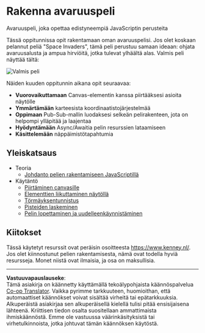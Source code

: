 <!--
CO_OP_TRANSLATOR_METADATA:
{
  "original_hash": "c40a698395ee5102715f7880bba3f2e7",
  "translation_date": "2025-08-27T20:20:32+00:00",
  "source_file": "6-space-game/README.md",
  "language_code": "fi"
}
-->
# Rakenna avaruuspeli

Avaruuspeli, joka opettaa edistyneempiä JavaScriptin perusteita

Tässä oppitunnissa opit rakentamaan oman avaruuspelisi. Jos olet koskaan pelannut peliä "Space Invaders", tämä peli perustuu samaan ideaan: ohjata avaruusalusta ja ampua hirviöitä, jotka tulevat ylhäältä alas. Valmis peli näyttää tältä:

![Valmis peli](../../../6-space-game/images/pewpew.gif)

Näiden kuuden oppitunnin aikana opit seuraavaa:

- **Vuorovaikuttamaan** Canvas-elementin kanssa piirtääksesi asioita näytölle
- **Ymmärtämään** karteesista koordinaatistojärjestelmää
- **Oppimaan** Pub-Sub-mallin luodaksesi selkeän pelirakenteen, jota on helpompi ylläpitää ja laajentaa
- **Hyödyntämään** Async/Awaitia pelin resurssien lataamiseen
- **Käsittelemään** näppäimistötapahtumia

## Yleiskatsaus

- Teoria
   - [Johdanto pelien rakentamiseen JavaScriptillä](1-introduction/README.md)
- Käytäntö
   - [Piirtäminen canvasille](2-drawing-to-canvas/README.md)
   - [Elementtien liikuttaminen näytöllä](3-moving-elements-around/README.md)
   - [Törmäyksentunnistus](4-collision-detection/README.md)
   - [Pisteiden laskeminen](5-keeping-score/README.md)
   - [Pelin lopettaminen ja uudelleenkäynnistäminen](6-end-condition/README.md)

## Kiitokset

Tässä käytetyt resurssit ovat peräisin osoitteesta https://www.kenney.nl/.  
Jos olet kiinnostunut pelien rakentamisesta, nämä ovat todella hyviä resursseja. Monet niistä ovat ilmaisia, ja osa on maksullisia.

---

**Vastuuvapauslauseke**:  
Tämä asiakirja on käännetty käyttämällä tekoälypohjaista käännöspalvelua [Co-op Translator](https://github.com/Azure/co-op-translator). Vaikka pyrimme tarkkuuteen, huomioithan, että automaattiset käännökset voivat sisältää virheitä tai epätarkkuuksia. Alkuperäistä asiakirjaa sen alkuperäisellä kielellä tulisi pitää ensisijaisena lähteenä. Kriittisen tiedon osalta suositellaan ammattimaista ihmiskäännöstä. Emme ole vastuussa väärinkäsityksistä tai virhetulkinnoista, jotka johtuvat tämän käännöksen käytöstä.